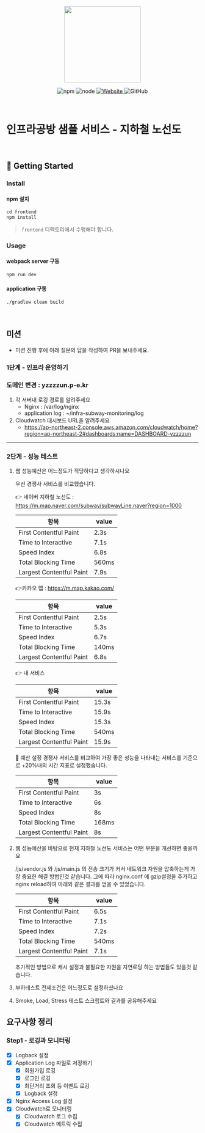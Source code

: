 <p align="center">
    <img width="200px;" src="https://raw.githubusercontent.com/woowacourse/atdd-subway-admin-frontend/master/images/main_logo.png"/>
</p>
<p align="center">
  <img alt="npm" src="https://img.shields.io/badge/npm-%3E%3D%205.5.0-blue">
  <img alt="node" src="https://img.shields.io/badge/node-%3E%3D%209.3.0-blue">
  <a href="https://edu.nextstep.camp/c/R89PYi5H" alt="nextstep atdd">
    <img alt="Website" src="https://img.shields.io/website?url=https%3A%2F%2Fedu.nextstep.camp%2Fc%2FR89PYi5H">
  </a>
  <img alt="GitHub" src="https://img.shields.io/github/license/next-step/atdd-subway-service">
</p>

<br>

# 인프라공방 샘플 서비스 - 지하철 노선도

<br>

## 🚀 Getting Started

### Install
#### npm 설치
```
cd frontend
npm install
```
> `frontend` 디렉토리에서 수행해야 합니다.

### Usage
#### webpack server 구동
```
npm run dev
```
#### application 구동
```
./gradlew clean build
```
<br>

## 미션

* 미션 진행 후에 아래 질문의 답을 작성하여 PR을 보내주세요.

### 1단계 - 인프라 운영하기

### 도메인 변경 : yzzzzun.p-e.kr

1. 각 서버내 로깅 경로를 알려주세요
   - Nginx : /var/log/nginx
   - application log : ~/infra-subway-monitoring/log
2. Cloudwatch 대시보드 URL을 알려주세요
   - https://ap-northeast-2.console.aws.amazon.com/cloudwatch/home?region=ap-northeast-2#dashboards:name=DASHBOARD-yzzzzun

---

### 2단계 - 성능 테스트
1. 웹 성능예산은 어느정도가 적당하다고 생각하시나요

   우선 경쟁사 서비스를 비교했습니다. 

   👉 네이버 지하철 노선도 : https://m.map.naver.com/subway/subwayLine.naver?region=1000

   | **항목**                 | **value** |
   | ------------------------ | --------- |
   | First Contentful Paint   | 2.3s      |
   | Time to Interactive      | 7.1s      |
   | Speed Index              | 6.8s      |
   | Total Blocking Time      | 560ms     |
   | Largest Contentful Paint | 7.9s      |

   👉카카오 맵 : https://m.map.kakao.com/

   | **항목**                 | **value** |
   | ------------------------ | --------- |
   | First Contentful Paint   | 2.5s      |
   | Time to Interactive      | 5.3s      |
   | Speed Index              | 6.7s      |
   | Total Blocking Time      | 140ms     |
   | Largest Contentful Paint | 6.8s      |

   👉 내 서비스 

   | **항목**                 | **value** |
   | ------------------------ | --------- |
   | First Contentful Paint   | 15.3s     |
   | Time to Interactive      | 15.9s     |
   | Speed Index              | 15.3s     |
   | Total Blocking Time      | 540ms     |
   | Largest Contentful Paint | 15.9s     |

   📄 예산 설정 경쟁사 서비스를 비교하여 가장 좋은 성능을 나타내는 서비스를 기준으로 +20%내의 시간 지표로 설정했습니다.

   | **항목**                 | **value** |
   | ------------------------ | --------- |
   | First Contentful Paint   | 3s        |
   | Time to Interactive      | 6s        |
   | Speed Index              | 8s        |
   | Total Blocking Time      | 168ms     |
   | Largest Contentful Paint | 8s        |

2. 웹 성능예산을 바탕으로 현재 지하철 노선도 서비스는 어떤 부분을 개선하면 좋을까요

   /js/vendor.js 와 /js/main.js 의 전송 크기가 커서 네트워크 자원을 압축하는게 가장 중요한 해결 방법인것 같습니다. 그에 따라 nginx.conf 에 gzip설정을 추가하고 nginx reload하여 아래와 같은 결과를 얻을 수 있었습니다.

   | **항목**                 | **value** |
   | ------------------------ | --------- |
   | First Contentful Paint   | 6.5s      |
   | Time to Interactive      | 7.1s      |
   | Speed Index              | 7.2s      |
   | Total Blocking Time      | 540ms     |
   | Largest Contentful Paint | 7.1s      |

   추가적인 방법으로 캐시 설정과 불필요한 자원을 지연로딩 하는 방법들도 있을것 같습니다.

3. 부하테스트 전제조건은 어느정도로 설정하셨나요

4. Smoke, Load, Stress 테스트 스크립트와 결과를 공유해주세요

## 요구사항 정리

### Step1 - 로깅과 모니터링

- [x] Logback 설정
- [x] Application Log 파일로 저장하기
  - [x] 회원가입 로깅
  - [x] 로그인 로깅
  - [x] 최단거리 조회 등 이벤트 로깅
  - [x] Logback 설정
- [x] Nginx Access Log 설정
- [x] Cloudwatch로 모니터링
  - [x] Cloudwatch 로그 수집
  - [x] Cloudwatch 메트릭 수집
